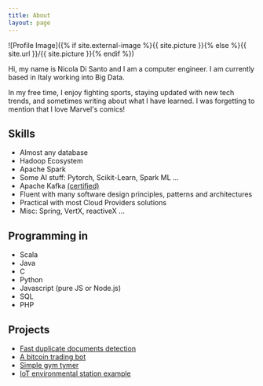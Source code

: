 ```yaml
---
title: About
layout: page
---
```

![Profile Image]({% if site.external-image %}{{ site.picture }}{% else %}{{ site.url }}/{{ site.picture }}{% endif %})

<p>Hi, my name is Nicola Di Santo and I am a computer engineer. I am currently based in Italy working into Big Data.</p>

<p>In my free time, I enjoy fighting sports, staying updated with new tech trends, and sometimes writing about what I have learned. I was forgetting to mention that I love Marvel's comics!</p>

<h2>Skills</h2>

<ul class="skill-list">
	<li>Almost any database</li>
	<li>Hadoop Ecosystem</li>
	<li>Apache Spark</li>
    <li>Some AI stuff: Pytorch, Scikit-Learn, Spark ML ...</li>
	<li>Apache Kafka <a href="https://www.credential.net/c49314ba-062a-4e85-9a60-6441f6ed142b">(certified)</a></li>
	<li>Fluent with many software design principles, patterns and architectures</li>
	<li>Practical with most Cloud Providers solutions</li>
	<li>Misc: Spring, VertX, reactiveX ...</li>

</ul>


<h2>Programming in</h2>
<ul class="skill-list">
    <li>Scala</li>
	<li>Java</li>
	<li>C</li>
	<li>Python</li>
	<li>Javascript (pure JS or Node.js)</li>
	<li>SQL</li>
	<li>PHP</li>
</ul>


<h2>Projects</h2>

<ul>
	<li><a href="https://github.com/nicoDs96/Document-Similarity-using-Python-and-PySpark">Fast duplicate documents detection</a></li>
	<li><a href="https://github.com/nicoDs96/Trading-Bot---Deep-Reinforcement-Learning">A bitcoin trading bot</a></li>
	<li><a href="https://github.com/nicoDs96/BoxeTimer">Simple gym tymer</a></li>
	<li><a href="https://github.com/nicoDs96/IoT-meteo_station">IoT environmental station example</a></li>
</ul>
